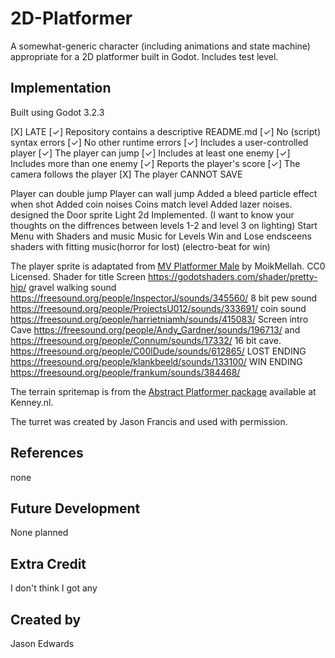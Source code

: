 # 2D-Platformer

A somewhat-generic character (including animations and state machine) appropriate for a 2D platformer built in Godot. Includes test level.

## Implementation
Built using Godot 3.2.3

[X] LATE 
[✓] Repository contains a descriptive README.md
[✓] No (script) syntax errors
[✓] No other runtime errors
[✓] Includes a user-controlled player 
[✓] The player can jump
[✓] Includes at least one enemy
[✓] Includes more than one enemy
[✓] Reports the player's score
[✓] The camera follows the player
[X] The player CANNOT SAVE

Player can double jump
Player can wall jump
Added a bleed particle effect when shot 
Added coin noises
Coins match level
Added lazer noises.
designed the Door sprite
Light 2d Implemented. (I want to know your thoughts on the diffrences between levels 1-2 and level 3 on lighting)
Start Menu with Shaders and music
Music for Levels
Win and Lose endsceens shaders with fitting music(horror for lost) (electro-beat for win)

The player sprite is adaptated from [MV Platformer Male](https://opengameart.org/content/mv-platformer-male-32x64) by MoikMellah. CC0 Licensed.
Shader for title Screen https://godotshaders.com/shader/pretty-hip/
gravel walking sound https://freesound.org/people/InspectorJ/sounds/345560/
8 bit pew sound https://freesound.org/people/ProjectsU012/sounds/333691/
coin sound https://freesound.org/people/harrietniamh/sounds/415083/
Screen intro Cave https://freesound.org/people/Andy_Gardner/sounds/196713/
                  and https://freesound.org/people/Connum/sounds/17332/
16 bit cave. https://freesound.org/people/C00lDude/sounds/612865/
LOST ENDING https://freesound.org/people/klankbeeld/sounds/133100/
WIN ENDING https://freesound.org/people/frankum/sounds/384468/

The terrain spritemap is from the [Abstract Platformer package](https://kenney.nl/assets/abstract-platformer) available at Kenney.nl.

The turret was created by Jason Francis and used with permission.


## References
none

## Future Development
None planned 

## Extra Credit
I don't think I got any

## Created by 
Jason Edwards
